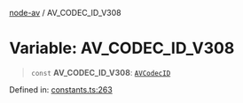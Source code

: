 [node-av](../globals.md) / AV\_CODEC\_ID\_V308

# Variable: AV\_CODEC\_ID\_V308

> `const` **AV\_CODEC\_ID\_V308**: [`AVCodecID`](../type-aliases/AVCodecID.md)

Defined in: [constants.ts:263](https://github.com/seydx/av/blob/f8631fc881b394300b1479f511d55cf1c370a87f/src/constants/constants.ts#L263)
